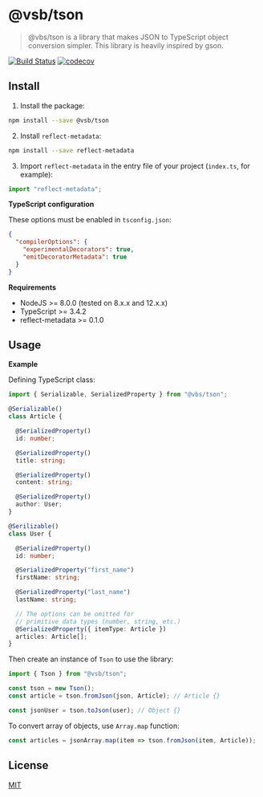 # @vsb/tson

>@vbs/tson is a library that makes JSON to TypeScript object conversion simpler. This library is heavily inspired by gson.

[![Build Status](https://travis-ci.org/visutrb/tson.svg?branch=master)](https://travis-ci.org/visutrb/tson) [![codecov](https://codecov.io/gh/visutrb/tson/branch/master/graph/badge.svg)](https://codecov.io/gh/visutrb/tson)

## Install

1. Install the package:
```bash
npm install --save @vsb/tson
```

2. Install `reflect-metadata`:
```bash
npm install --save reflect-metadata
```

3. Import `reflect-metadata` in the entry file of your project (`index.ts`, for example):
```typescript
import "reflect-metadata";
```

**TypeScript configuration**

These options must be enabled in `tsconfig.json`:
```json
{
  "compilerOptions": {
    "experimentalDecorators": true,
    "emitDecoratorMetadata": true
  }
}
```

**Requirements**

* NodeJS >= 8.0.0 (tested on 8.x.x and 12.x.x)
* TypeScript >= 3.4.2
* reflect-metadata >= 0.1.0

## Usage



**Example**

Defining TypeScript class:
```typescript
import { Serializable, SerializedProperty } from "@vbs/tson";

@Serializable()
class Article {

  @SerializedProperty()
  id: number;

  @SerializedProperty()
  title: string;

  @SerializedProperty()
  content: string;

  @SerializedProperty()
  author: User;
}

@Serilizable()
class User {

  @SerializedProperty()
  id: number;

  @SerializedProperty("first_name")
  firstName: string;

  @SerializedProperty("last_name")
  lastName: string;

  // The options can be omitted for 
  // primitive data types (number, string, etc.)
  @SerializedProperty({ itemType: Article })
  articles: Article[];
}
```

Then create an instance of `Tson` to use the library:
```typescript
import { Tson } from "@vsb/tson";

const tson = new Tson();
const article = tson.fromJson(json, Article); // Article {}

const jsonUser = tson.toJson(user); // Object {}
```

To convert array of objects, use `Array.map` function:
```typescript
const articles = jsonArray.map(item => tson.fromJson(item, Article));
```


## License

[MIT](https://mit-license.org)
